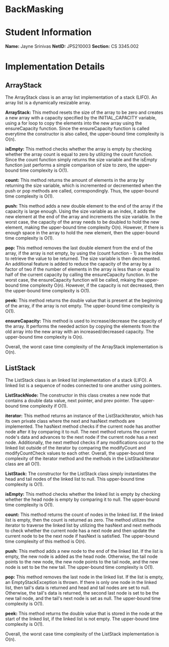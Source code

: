 # BackMasking

# Student Information

**Name:** Jayne Srinivas
**NetID:** JPS210003
**Section:** CS 3345.002

# Implementation Details

## ArrayStack

The ArrayStack class is an array list implementation of a stack (LIFO). 
An array list is a dynamically resizable array.

**ArrayStack:** This method resets the size of the array to be zero and creates a new array with a capacity specified by the INITIAL_CAPACITY variable, using a for loop to copy the elements into the new array using the ensureCapacity function. Since the 
ensureCapacity function is called everytime the constructor is also called, the upper-bound time complexity is O(n). 

**isEmpty:** This method checks whether the array is empty by checking whether the array count is equal to zero by utilizing the count function. Since the count function simply returns the size variable and the isEmpty function just performs a simple comparison of size to zero, the upper-bound time complexity is O(1).

**count:** This method returns the amount of elements in the array by returning the size variable, which is incremented or decremented
when the push or pop methods are called, correspondingly. Thus, the upper-bound time complexity is O(1).

**push:** This method adds a new double element to the end of the array if the capacity is large enough. Using the size variable as an
index, it adds the new element at the end of the array and increments the size variable. In the worst case, the capacity of the array needs to be doubled to hold the new element, making the upper-bound time complexity O(n). However, if there is enough space in the array to hold the new element, then the upper-bound time complexity is O(1). 

**pop:** This method removes the last double element from the end of the array, if the array is not empty, by using the (count function - 1) as the index to retrieve the value to be returned. The size variable is then decremented. An additional feature is added to reduce the capacity of the array by a factor of two if the number of elements in the array is less than or equal to half of the current capacity by calling the ensureCapacity function. In the worst case, the ensureCapacity function will be called, mkaing the upper-bound time complexity O(n). However, if the capacity is not decreased, then the upper-bound time complexity is O(1).

**peek:** This method returns the double value that is present at the beginning of the array, if the array is not empty. The upper-bound time complexity is O(1).

**ensureCapacity:** This method is used to increase/decrease the capacity of the array. It performs the needed action by copying the elements from the old array into the new array with an increased/decreased capacity. The upper-bound time complexity is O(n).

Overall, the worst case time complexity of the ArrayStack implementation is O(n). 

## ListStack

The ListStack class is an linked list implementation of a stack (LIFO). 
A linked list is a sequence of nodes connected to one another using pointers.

**ListStackNode:** The constructor in this class creates a new node that contains a double data value, next pointer, and prev pointer. The upper-bound time complexity if O(1).

**iterator:** This method returns an instance of the ListStackIterator, which has its own private class where the next and hasNext methods are implemented. The hasNext method checks if the current node has another node after it by comparing it to null. The next method returns the current node's data and advances to the next node if the current node has a next node. Additionally, the next method checks if any modifications occur to the linked list outside of the iterator by comparing the modifyCount and modifyCountCheck values to each other. Overall, the upper-bound time complexity of the iterator method and the methods in the ListStackIterator class are all O(1).

**ListStack:** The constructor for the ListStack class simply instantiates the head and tail nodes of the linked list to null. This upper-bound time complexity is O(1). 

**isEmpty:** This method checks whether the linked list is empty by checking whether the head node is empty by comparing it to null. The upper-bound time complexity is O(1). 

**count:** This method returns the count of nodes in the linked list. If the linked list is empty, then the count is returned as zero. The method utilizes the iterator to traverse the linked list by utilizing the hasNext and next methods to check whether the current node has a next node and then update the current node to be the next node if hasNext is satisfied. The upper-bound time complexity of this method is O(n). 

**push:** This method adds a new node to the end of the linked list. If the list is empty, the new node is added as the head node. Otherwise, the tail node points to the new node, the new node points to the tail node, and the new node is set to be the new tail. The upper-bound time complexity is O(1). 

**pop:** This method removes the last node in the linked list. If the list is empty, an EmptyStackException is thrown. If there is only one node in the linked list, then tail's data is returned and head and tail nodes are set to null. Otherwise, the tail's data is returned, the second last node is set to be the new tail node, and the tail's next node is set as null. The upper-bound time complexity is O(1).

**peek:** This method returns the double value that is stored in the node at the start of the linked list, if the linked list is not empty. The upper-bound time complexity is O(1).

Overall, the worst case time complexity of the ListStack implementation is O(n).
